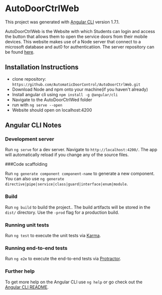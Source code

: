 # AutoDoorCtrlWeb

This project was generated with [Angular CLI](https://github.com/angular/angular-cli) version 1.7.1.

AutoDoorCtrlWeb is the Website with which Students can login and access the button that allows them to open the service doors from their mobile devices. This website makes use of a Node server that connect to a microsoft database and aut0 for authenticatiion. The server repository can be found [here](https://github.com/AutomaticDoorControl/AutoDoorCtrlWebAPI).

## Installation Instructions
  * clone repository: `https://github.com/AutomaticDoorControl/AutoDoorCtrlWeb.git`
  * Download Node and npm onto your machine(if you haven't already)
  * Install angular cli using `npm install -g @angular/cli`
  * Navigate to the AutoDoorCtrlWed folder
  * run with `ng serve --open`
  * Website should open on localhost:4200

## Angular CLI Notes 
### Development server

Run `ng serve` for a dev server. Navigate to `http://localhost:4200/`. The app will automatically reload if you change any of the source files.

###Code scaffolding

Run `ng generate component component-name` to generate a new component. You can also use `ng generate directive|pipe|service|class|guard|interface|enum|module`.

### Build

Run `ng build` to build the project.. The build artifacts will be stored in the `dist/` directory. Use the `-prod` flag for a production build.

### Running unit tests

Run `ng test` to execute the unit tests via [Karma](https://karma-runner.github.io).

### Running end-to-end tests

Run `ng e2e` to execute the end-to-end tests via [Protractor](http://www.protractortest.org/).

### Further help

To get more help on the Angular CLI use `ng help` or go check out the [Angular CLI README](https://github.com/angular/angular-cli/blob/master/README.md).
